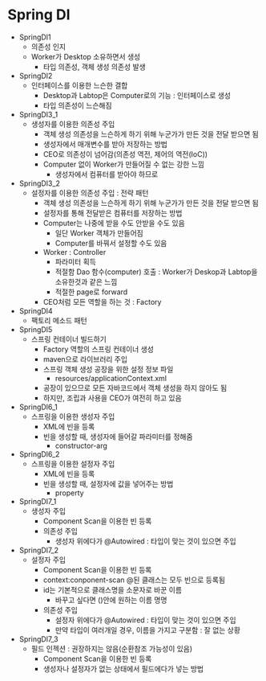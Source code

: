 # Spring DI

- SpringDI1
  - 의존성 인지
  - Worker가 Desktop 소유하면서 생성
    - 타입 의존성, 객체 생성 의존성 발생
- SpringDI2
  - 인터페이스를 이용한 느슨한 결합
    - Desktop과 Labtop은 Computer로의 기능 : 인터페이스로 생성
    - 타입 의존성이 느슨해짐
- SpringDI3_1
  - 생성자를 이용한 의존성 주입
    - 객체 생성 의존성을 느슨하게 하기 위해 누군가가 만든 것을 전달 받으면 됨
    - 생성자에서 매개변수를 받아 저장하는 방법
    - CEO로 의존성이 넘어감(의존성 역전, 제어의 역전(IoC))
    - Computer 없이 Worker가 만들어질 수 없는 강한 느낌
      - 생성자에서 컴퓨터를 받아야 하므로
- SpringDI3_2
  - 설정자를 이용한 의존성 주입 : 전략 패턴
    - 객체 생성 의존성을 느슨하게 하기 위해 누군가가 만든 것을 전달 받으면 됨
    - 설정자를 통해 전달받은 컴퓨터를 저장하는 방법
    - Computer는 나중에 받을 수도 안받을 수도 있음
      - 일단 Worker 객체가 만들어짐
      - Computer를 바꿔서 설정할 수도 있음
    - Worker : Controller
      - 파라미터 획득
      - 적절함 Dao 함수(computer) 호출 : Worker가 Deskop과 Labtop을 소유한것과 같은 느낌
      - 적절한 page로 forward
    - CEO처럼 모든 역할을 하는 것 : Factory
- SpringDI4
  - 팩토리 메소드 패턴
- SpringDI5
  - 스프링 컨테이너 빌드하기
    - Factory 역할의 스프링 컨테이너 생성
    - maven으로 라이브러리 주입
    - 스프링 객체 생성 공장을 위한 설정 정보 파일
      - resources/applicationContext.xml
    - 공장이 있으므로 모든 자바코드에서 객체 생성을 하지 않아도 됨
    - 하지만, 조립과 사용을 CEO가 여전히 하고 있음
- SpringDI6_1
  - 스프링을 이용한 생성자 주입
    - XML에 빈을 등록
    - 빈을 생성할 때, 생성자에 들어갈 파라미터를 정해줌
      - constructor-arg
- SpringDI6_2
  - 스프링을 이용한 설정자 주입
    - XML에 빈을 등록
    - 빈을 생성할 때, 설정자에 값을 넣어주는 방법
      - property
- SpringDI7_1
  - 생성자 주입 
    - Component Scan을 이용한 빈 등록
    - 의존성 주입
      - 생성자 위에다가 @Autowired : 타입이 맞는 것이 있으면 주입
- SpringDI7_2
  - 설정자 주입
    - Component Scan을 이용한 빈 등록
    - context:conponent-scan @된 클래스는 모두 빈으로 등록됨
    - id는 기본적으로 클래스명을 소문자로 바꾼 이름
      - 바꾸고 싶다면 ()안에 원하는 이름 명명
    - 의존성 주입
      - 설정자 위에다가 @Autowired : 타입이 맞는 것이 있으면 주입
      - 만약 타입이 여러개일 경우, 이름을 가지고 구분함 : 잘 없는 상황
- SpringDI7_3
  - 필드 인젝션 : 권장하지는 않음(순환참조 가능성이 있음)
    - Component Scan을 이용한 빈 등록
    - 생성자나 설정자가 없는 상태에서 필드에다가 넣는 방법